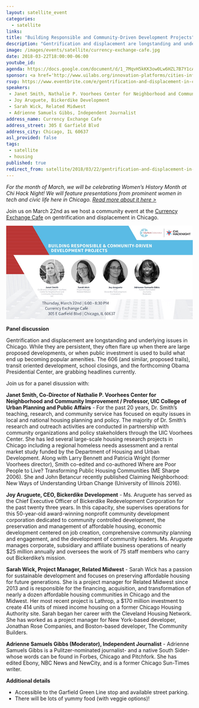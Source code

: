 ```yaml
---
layout: satellite_event
categories:
  - satellite
links:
title: "Building Responsible and Community-Driven Development Projects"
description: "Gentrification and displacement are longstanding and underlying issues in Chicago. While they are persistent, they often flare up when there are large proposed developments, or when public investment is used to build what end up becoming popular amenities. Join us for a panel discussion with Janet Smith of the Nathalie P. Voorhees Center for Neighborhood and Community Improvement, Joy Aruguete of Bickerdike Development, Sarah Wick of Related Midwest and journalist Adrienne Samuels Gibbs."
image: /images/events/satellite/currency-exchange-cafe.jpg
date: 2018-03-22T18:00:00-06:00
youtube_id:
agenda: https://docs.google.com/document/d/1_7MqvH5kKK3ow0Lw6HZL7B7Y1cAj7rtDqH_2nD1COKU/edit#
sponsor: <a href='http://www.uilabs.org/innovation-platforms/cities-infrastructure/'>City Tech</a>
rsvp: https://www.eventbrite.com/e/gentrification-and-displacement-in-chicago-tickets-44146033976
speakers:
 - Janet Smith, Nathalie P. Voorhees Center for Neighborhood and Community Improvement & UIC College of Urban Planning and Public Affairs
 - Joy Aruguete, Bickerdike Development
 - Sarah Wick, Related Midwest
 - Adrienne Samuels Gibbs, Independent Journalist
address_name: Currency Exchange Cafe
address_street: 305 E Garfield Blvd
address_city: Chicago, IL 60637
asl_provided: false
tags: 
 - satellite
 - housing
published: true
redirect_from: satellite/2018/03/22/gentrification-and-displacement-in-chicago.html
---
```


*For the month of March, we will be celebrating Women’s History Month at Chi Hack Night! We will feature presentations from prominent women in tech and civic life here in Chicago. [Read more about it here >](https://chihacknight.org/blog/2018/03/06/womens-history-month-speaker-series.html)*

Join us on March 22nd as we host a community event at the [Currency Exchange Cafe](http://www.currencyexchangecafe.com/) on gentrification and displacement in Chicago.

<p class="text-center"><img src="/images/events/satellite/building-responsible-community-driven-development-projects.jpg" alt="Building Responsible and Community-Driven Development Projects" class="img-thumbnail" /><br />
</p>

**Panel discussion**

Gentrification and displacement are longstanding and underlying issues in Chicago. While they are persistent, they often flare up when there are large proposed developments, or when public investment is used to build what end up becoming popular amenities. The 606 (and similar, proposed trails), transit oriented development, school closings, and the forthcoming Obama Presidential Center, are grabbing headlines currently.

Join us for a panel disussion with:

**Janet Smith, Co-Director of Nathalie P. Voorhees Center for Neighborhood and Community Improvement / Professor, UIC College of Urban Planning and Public Affairs** - For the past 20 years, Dr. Smith’s teaching, research, and community service has focused on equity issues in local and national housing planning and policy. The majority of Dr. Smith’s research and outreach activities are conducted in partnership with community organizations and policy stakeholders through the UIC Voorhees Center. She has led several large-scale housing research projects in Chicago including a regional homeless needs assessment and a rental market study funded by the Department of Housing and Urban Development. Along with Larry Bennett and Patricia Wright (former Voorhees director), Smith co-edited and co-authored Where are Poor People to Live? Transforming Public Housing Communities (ME Sharpe 2006). She and John Betancur recently published Claiming Neighborhood: New Ways of Understanding Urban Change (University of Illinois 2016).

**Joy Aruguete, CEO, Bickerdike Development** - Ms. Aruguete has served as the Chief Executive Officer of Bickerdike Redevelopment Corporation for the past twenty three years. In this capacity, she supervises operations for this 50-year-old award-winning nonprofit community development corporation dedicated to community controlled development, the preservation and management of affordable housing, economic development centered on job creation, comprehensive community planning and engagement, and the development of community leaders. Ms. Aruguete manages corporate, subsidiary and affiliate business operations of nearly $25 million annually and oversees the work of 75 staff members who carry out Bickerdike’s mission.

**Sarah Wick, Project Manager, Related Midwest** - Sarah Wick has a passion for sustainable development and focuses on preserving affordable housing for future generations. She is a project manager for Related Midwest since 2013 and is responsible for the financing, acquisition, and transformation of nearly a dozen affordable housing communities in Chicago and the Midwest. Her most recent project is Lathrop, a $170 million investment to create 414 units of mixed income housing on a former Chicago Housing Authority site. Sarah began her career with the Cleveland Housing Network. She has worked as a project manager for New York-based developer, Jonathan Rose Companies, and Boston-based developer, The Community Builders.

**Adrienne Samuels Gibbs (Moderator), Independent Journalist** - Adrienne Samuels Gibbs is a Pulitzer-nominated journalist- and a native South Sider- whose words can be found in Forbes, Chicago and Pitchfork. She has edited Ebony, NBC News and NewCity, and is a former Chicago Sun-Times writer.

**Additional details**

* Accessible to the Garfield Green Line stop and available street parking.
* There will be lots of yummy food (with veggie options)!
